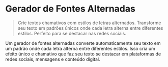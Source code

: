 # Gerador de Fontes Alternadas

> Crie textos chamativos com estilos de letras alternados. Transforme seu texto em padrões únicos onde cada letra alterna entre diferentes estilos. Perfeito para se destacar nas redes sociais.

Um gerador de fontes alternadas converte automaticamente seu texto em um padrão onde cada letra alterna entre diferentes estilos. Isso cria um efeito único e chamativo que faz seu texto se destacar em plataformas de redes sociais, mensagens e conteúdo digital.
